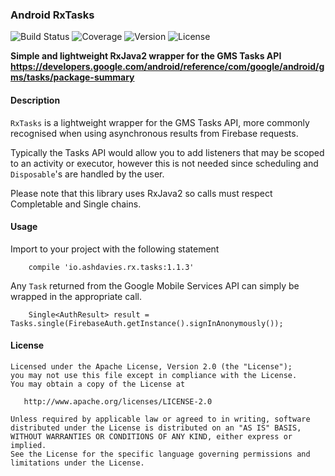 ### Android RxTasks
![Build Status](https://img.shields.io/travis/ashdavies/rx-tasks.svg)
![Coverage](https://img.shields.io/codecov/c/github/ashdavies/rx-tasks.svg)
![Version](https://img.shields.io/badge/version-1.1.3-yellowgreen.svg)
![License](https://img.shields.io/badge/license-apache%202.0-blue.svg)

**Simple and lightweight RxJava2 wrapper for the GMS Tasks API**
**https://developers.google.com/android/reference/com/google/android/gms/tasks/package-summary**

#### Description
`RxTasks` is a lightweight wrapper for the GMS Tasks API,
more commonly recognised when using asynchronous results from Firebase requests.

Typically the Tasks API would allow you to add listeners that may be scoped to an activity or executor,
however this is not needed since scheduling and `Disposable`'s are handled by the user.

Please note that this library uses RxJava2 so calls must respect Completable and Single chains.

#### Usage
Import to your project with the following statement
```android
    compile 'io.ashdavies.rx.tasks:1.1.3'
```
Any `Task` returned from the Google Mobile Services API can simply be wrapped in the appropriate call.
```android
    Single<AuthResult> result = Tasks.single(FirebaseAuth.getInstance().signInAnonymously());
```

#### License
    Licensed under the Apache License, Version 2.0 (the "License");
    you may not use this file except in compliance with the License.
    You may obtain a copy of the License at

       http://www.apache.org/licenses/LICENSE-2.0

    Unless required by applicable law or agreed to in writing, software
    distributed under the License is distributed on an "AS IS" BASIS,
    WITHOUT WARRANTIES OR CONDITIONS OF ANY KIND, either express or implied.
    See the License for the specific language governing permissions and
    limitations under the License.
